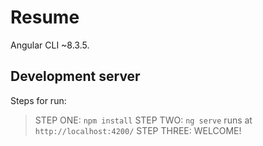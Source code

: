 # Resume

Angular CLI ~8.3.5.

## Development server

Steps for run:
>STEP ONE: `npm install`
>STEP TWO: `ng serve` runs at `http://localhost:4200/`
>STEP THREE: WELCOME!
